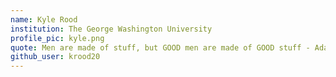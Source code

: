 ```yaml
---
name: Kyle Rood
institution: The George Washington University
profile_pic: kyle.png
quote: Men are made of stuff, but GOOD men are made of GOOD stuff - Adam Jacobs
github_user: krood20
---
```


